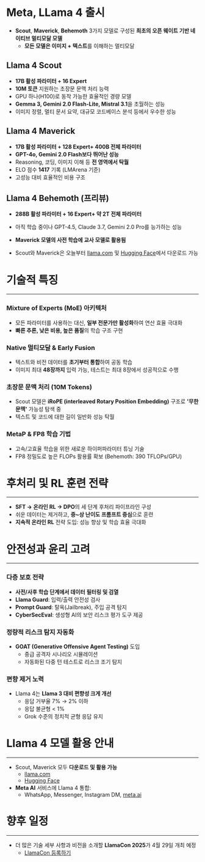 # Meta, LLama 4 출시


* **Scout**, **Maverick**, **Behemoth** 3가지 모델로 구성된 **최초의 오픈 웨이트 기반 네이티브 멀티모달 모델**
  + **모든 모델은 이미지 + 텍스트**를 이해하는 멀티모달

Llama 4 Scout
-------------

* **17B 활성 파라미터 + 16 Expert**
* **10M 토큰** 지원하는 초장문 문맥 처리 능력
* GPU 하나(H100)로 동작 가능한 효율적인 경량 모델
* **Gemma 3, Gemini 2.0 Flash-Lite, Mistral 3.1**을 초월하는 성능
* 이미지 정렬, 멀티 문서 요약, 대규모 코드베이스 분석 등에서 우수한 성능

Llama 4 Maverick
----------------

* **17B 활성 파라미터 + 128 Expert+ 400B 전체 파라미터**
* **GPT-4o, Gemini 2.0 Flash보다 뛰어난 성능**
* Reasoning, 코딩, 이미지 이해 등 **전 영역에서 탁월**
* ELO 점수 **1417** 기록 (LMArena 기준)
* 고성능 대비 효율적인 비용 구조

Llama 4 Behemoth (프리뷰)
----------------------

* **288B 활성 파라미터 + 16 Expert+ 약 2T 전체 파라미터**
* 아직 학습 중이나 GPT-4.5, Claude 3.7, Gemini 2.0 Pro를 능가하는 성능
* **Maverick 모델의 사전 학습에 교사 모델로 활용됨**

* Scout와 Maverick은 오늘부터 [llama.com](https://www.llama.com/llama-downloads/) 및 [Hugging Face](https://huggingface.co/meta-llama)에서 다운로드 가능

# 기술적 특징
--------

### Mixture of Experts (MoE) 아키텍처

* 모든 파라미터를 사용하는 대신, **일부 전문가만 활성화**하여 연산 효율 극대화
* **빠른 추론, 낮은 비용, 높은 품질**의 학습 구조 구현

### Native 멀티모달 & Early Fusion

* 텍스트와 비전 데이터를 **초기부터 통합**하여 공동 학습
* 이미지 최대 **48장까지** 입력 가능, 테스트는 최대 8장에서 성공적으로 수행

### 초장문 문맥 처리 (10M Tokens)

* Scout 모델은 **iRoPE (interleaved Rotary Position Embedding)** 구조로 **'무한 문맥'** 가능성 탐색 중
* 텍스트 및 코드에 대한 길이 일반화 성능 탁월

### MetaP & FP8 학습 기법

* 고속/고효율 학습을 위한 새로운 하이퍼파라미터 튜닝 기술
* FP8 정밀도로 높은 FLOPs 활용률 확보 (Behemoth: 390 TFLOPs/GPU)

# 후처리 및 RL 훈련 전략
----------------

* **SFT → 온라인 RL → DPO**의 세 단계 후처리 파이프라인 구성
* 쉬운 데이터는 제거하고, **중~상 난이도 프롬프트 중심**으로 훈련
* **지속적 온라인 RL** 전략 도입: 성능 향상 및 학습 효율 극대화

# 안전성과 윤리 고려
------------

### 다층 보호 전략

* **사전/사후 학습 단계에서 데이터 필터링 및 검열**
* **Llama Guard**: 입력/출력 안전성 검사
* **Prompt Guard**: 탈옥(Jailbreak), 주입 공격 탐지
* **CyberSecEval**: 생성형 AI의 보안 리스크 평가 도구 제공

### 정량적 리스크 탐지 자동화

* **GOAT (Generative Offensive Agent Testing)** 도입
  + 중급 공격자 시나리오 시뮬레이션
  + 자동화된 다중 턴 테스트로 리스크 조기 탐지

### 편향 제거 노력

* Llama 4는 **Llama 3 대비 편향성 크게 개선**
  + 응답 거부율 7% → 2% 이하
  + 응답 불균형 < 1%
  + Grok 수준의 정치적 균형 응답 유지

# Llama 4 모델 활용 안내
------------------

* Scout, Maverick 모두 **다운로드 및 활용 가능**
  + [llama.com](https://www.llama.com/llama-downloads/)
  + [Hugging Face](https://huggingface.co/meta-llama)
* **Meta AI** 서비스에 Llama 4 통합:
  + WhatsApp, Messenger, Instagram DM, [meta.ai](https://meta.ai)

# 향후 일정
-------

* 더 많은 기술 세부 사항과 비전을 소개할 **LlamaCon 2025**가 4월 29일 개최 예정
  + [LlamaCon 등록하기](https://www.llama.com/events/llamacon/signup/)
